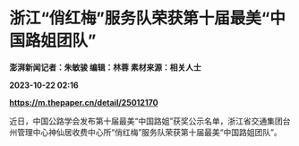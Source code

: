 # 浙江“俏红梅”服务队荣获第十届最美“中国路姐团队”
**澎湃新闻记者：朱敏骏 编辑：林蓉 素材来源：相关人士**

**2023-10-22 02:16**

**https://m.thepaper.cn/detail/25012170**

近日，中国公路学会发布第十届最美“中国路姐”获奖公示名单，浙江省交通集团台州管理中心神仙居收费中心所“俏红梅”服务队荣获第十届最美“中国路姐团队”。